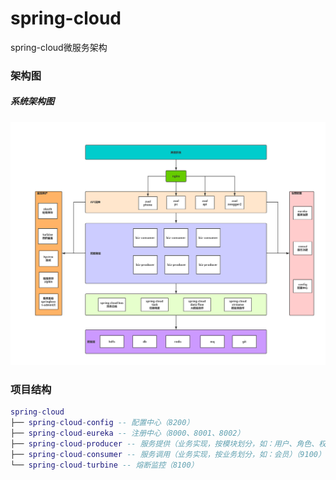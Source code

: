 # spring-cloud
spring-cloud微服务架构

### 架构图

##### 系统架构图

![系统架构图](document/resources/springcloud架构.png)


### 项目结构

``` lua
spring-cloud
├── spring-cloud-config -- 配置中心（8200）
├── spring-cloud-eureka -- 注册中心（8000、8001、8002）
├── spring-cloud-producer -- 服务提供（业务实现，按模块划分，如：用户、角色、权限）（9000）
├── spring-cloud-consumer -- 服务调用（业务实现，按业务划分，如：会员）（9100）
└── spring-cloud-turbine -- 熔断监控（8100）

```